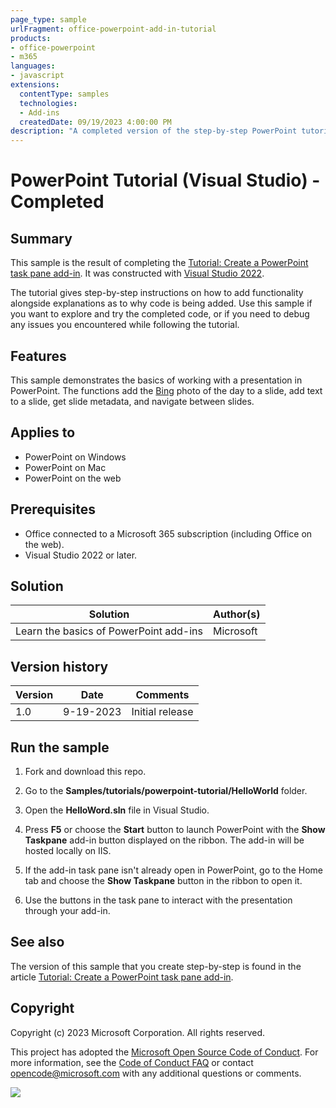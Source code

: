 ```yaml
---
page_type: sample
urlFragment: office-powerpoint-add-in-tutorial
products:
- office-powerpoint
- m365
languages:
- javascript
extensions:
  contentType: samples
  technologies:
  - Add-ins
  createdDate: 09/19/2023 4:00:00 PM
description: "A completed version of the step-by-step PowerPoint tutorial hosted on learn.microsoft.com."
---
```


# PowerPoint Tutorial (Visual Studio) - Completed

## Summary

This sample is the result of completing the [Tutorial: Create a PowerPoint task pane add-in](https://learn.microsoft.com/office/dev/add-ins/tutorials/powerpoint-tutorial?tabs=visualstudio). It was constructed with [Visual Studio 2022](https://learn.microsoft.com/office/dev/add-ins/develop/develop-add-ins-visual-studio).

The tutorial gives step-by-step instructions on how to add functionality alongside explanations as to why code is being added. Use this sample if you want to explore and try the completed code, or if you need to debug any issues you encountered while following the tutorial.

## Features

This sample demonstrates the basics of working with a presentation in PowerPoint. The functions add the [Bing](https://www.bing.com) photo of the day to a slide, add text to a slide, get slide metadata, and navigate between slides.

## Applies to

- PowerPoint on Windows
- PowerPoint on Mac
- PowerPoint on the web

## Prerequisites

- Office connected to a Microsoft 365 subscription (including Office on the web).
- Visual Studio 2022 or later.

## Solution

| Solution | Author(s) |
|----------|-----------|
| Learn the basics of PowerPoint add-ins | Microsoft |

## Version history

| Version  | Date | Comments |
|----------|------|----------|
| 1.0 | 9-19-2023 | Initial release |

## Run the sample

1. Fork and download this repo.

1. Go to the **Samples/tutorials/powerpoint-tutorial/HelloWorld** folder.

1. Open the **HelloWord.sln** file in Visual Studio.

1. Press **F5** or choose the **Start** button to launch PowerPoint with the **Show Taskpane** add-in button displayed on the ribbon. The add-in will be hosted locally on IIS.

1. If the add-in task pane isn't already open in PowerPoint, go to the Home tab and choose the **Show Taskpane** button in the ribbon to open it.

1. Use the buttons in the task pane to interact with the presentation through your add-in.

## See also

The version of this sample that you create step-by-step is found in the article [Tutorial: Create a PowerPoint task pane add-in](https://learn.microsoft.com/office/dev/add-ins/tutorials/powerpoint-tutorial?tabs=visualstudio).

## Copyright

Copyright (c) 2023 Microsoft Corporation. All rights reserved.

This project has adopted the [Microsoft Open Source Code of Conduct](https://opensource.microsoft.com/codeofconduct/). For more information, see the [Code of Conduct FAQ](https://opensource.microsoft.com/codeofconduct/faq/) or contact [opencode@microsoft.com](mailto:opencode@microsoft.com) with any additional questions or comments.

<img src="https://pnptelemetry.azurewebsites.net/pnp-officeaddins/samples/office-powerpoint-add-in-tutorial" />